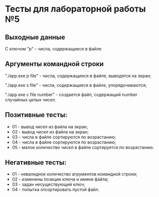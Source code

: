 # Тесты для лабораторной работы №5

## Выходные данные
С ключом "p" - числа, содержащиеся в файле

## Аргументы командной строки
"./app.exe p file" - числа, содержащиеся в файле, выводятся на экран;

"./app.exe s file" - числа, содержащиеся в файле, упорядочиваются;

"./app.exe с file number" - создается файл, содержащий number случайных целых чисел.

## Позитивные тесты:
 - 01 - вывод чисел из файла на экран; 
 - 02 - вывод чисел из файла на экран;
 - 03 - числа в файле сортируются по возрастанию;
 - 04 - числа в файле сортируются по возрастанию;
 - 05 - малое количество чисел в файле сортируется по возрастанию.

## Негативные тесты:
 - 01 - невалидное количество агрументов командной строки;
 - 02 - изменены позиции ключа и имени файла;
 - 03 - задан несуществующий ключ;
 - 04 - попытка отсортировать пустой файл.
